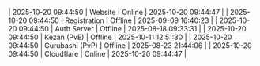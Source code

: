 | 2025-10-20 09:44:50 | Website | Online | 2025-10-20 09:44:47 |
| 2025-10-20 09:44:50 | Registration | Offline | 2025-09-09 16:40:23 |
| 2025-10-20 09:44:50 | Auth Server | Offline | 2025-08-18 09:33:31 |
| 2025-10-20 09:44:50 | Kezan (PvE) | Offline | 2025-10-11 12:51:30 |
| 2025-10-20 09:44:50 | Gurubashi (PvP) | Offline | 2025-08-23 21:44:06 |
| 2025-10-20 09:44:50 | Cloudflare | Online | 2025-10-20 09:44:47 |
